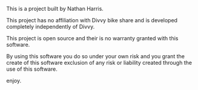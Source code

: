 This is a project built by Nathan Harris.

This project has no affiliation with Divvy bike share and is developed completely independently of Divvy.

This project is open source and their is no warranty granted with this software.

By using this software you do so under your own risk and you grant the create of this software exclusion of any risk
or liability created through the use of this software.


enjoy.
